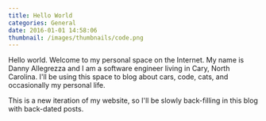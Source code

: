 ```yaml
---
title: Hello World
categories: General
date: 2016-01-01 14:58:06
thumbnail: /images/thumbnails/code.png
---
```

Hello world. Welcome to my personal space on the Internet. My name is Danny Allegrezza and I am a software engineer living in Cary, North Carolina. I'll be using this space to blog about cars, code, cats, and occasionally my personal life. 

This is a new iteration of my website, so I'll be slowly back-filling in this blog with back-dated posts.
